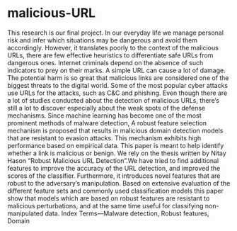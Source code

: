 # malicious-URL
This research is our final project.
In our everyday life we manage personal risk and infer which
situations may be dangerous and avoid them accordingly. However, it
translates poorly to the context of the malicious URLs, there are few
effective heuristics to differentiate safe URLs from dangerous ones.
Internet criminals depend on the absence of such indicators to prey on
their marks. A simple URL can cause a lot of damage. The potential
harm is so great that malicious links are considered one of the biggest
threats to the digital world. Some of the most popular cyber attacks use
URLs for the attacks, such as C&C and phishing. Even though there
are a lot of studies conducted about the detection of malicious URLs,
there’s still a lot to discover especially about the weak spots of the
defense mechanisms. Since machine learning has become one of the
most prominent methods of malware detection, A robust feature selection
mechanism is proposed that results in malicious domain detection
models that are resistant to evasion attacks. This mechanism exhibits
high performance based on empirical data. This paper is meant to help
identify whether a link is malicious or benign. We rely on the thesis
written by Nitay Hason “Robust Malicious URL Detection”.We have tried
to find additional features to improve the accuracy of the URL detection,
and improved the scores of the classifier. Furthermore, it introduces
novel features that are robust to the adversary’s manipulation. Based
on extensive evaluation of the different feature sets and commonly used
classification models this paper show that models which are based on
robust features are resistant to malicious perturbations, and at the same
time useful for classifying non-manipulated data.
Index Terms—Malware detection, Robust features, Domain

